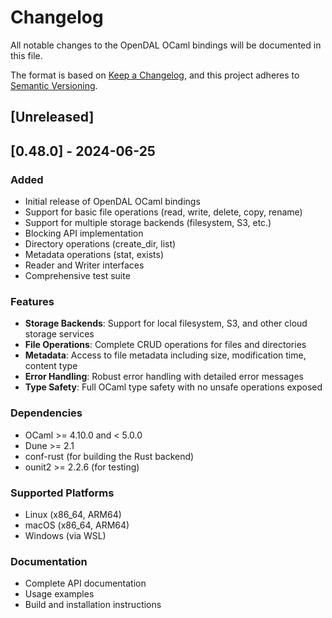 # Changelog

All notable changes to the OpenDAL OCaml bindings will be documented in this file.

The format is based on [Keep a Changelog](https://keepachangelog.com/en/1.0.0/),
and this project adheres to [Semantic Versioning](https://semver.org/spec/v2.0.0.html).

## [Unreleased]

## [0.48.0] - 2024-06-25

### Added
- Initial release of OpenDAL OCaml bindings
- Support for basic file operations (read, write, delete, copy, rename)
- Support for multiple storage backends (filesystem, S3, etc.)
- Blocking API implementation
- Directory operations (create_dir, list)
- Metadata operations (stat, exists)
- Reader and Writer interfaces
- Comprehensive test suite

### Features
- **Storage Backends**: Support for local filesystem, S3, and other cloud storage services
- **File Operations**: Complete CRUD operations for files and directories
- **Metadata**: Access to file metadata including size, modification time, content type
- **Error Handling**: Robust error handling with detailed error messages
- **Type Safety**: Full OCaml type safety with no unsafe operations exposed

### Dependencies
- OCaml >= 4.10.0 and < 5.0.0
- Dune >= 2.1
- conf-rust (for building the Rust backend)
- ounit2 >= 2.2.6 (for testing)

### Supported Platforms
- Linux (x86_64, ARM64)
- macOS (x86_64, ARM64)
- Windows (via WSL)

### Documentation
- Complete API documentation
- Usage examples
- Build and installation instructions
